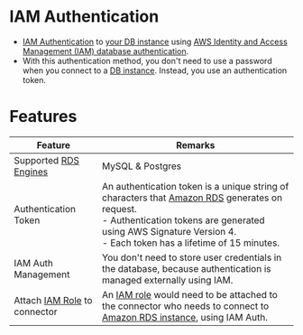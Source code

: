 # IAM Authentication
- [IAM Authentication](https://docs.aws.amazon.com/AmazonRDS/latest/UserGuide/UsingWithRDS.IAMDBAuth.html) to [your DB instance](../../1_DatabaseServices/AmazonRDS/Readme.md) using [AWS Identity and Access Management (IAM) database authentication](https://repost.aws/knowledge-center/users-connect-rds-iam).
- With this authentication method, you don't need to use a password when you connect to a [DB instance](../../1_DatabaseServices/AmazonRDS/Readme.md). Instead, you use an authentication token.

# Features

| Feature                                                               | Remarks                                                                                                                                                                                                                                                                  |
|-----------------------------------------------------------------------|--------------------------------------------------------------------------------------------------------------------------------------------------------------------------------------------------------------------------------------------------------------------------|
| Supported [RDS Engines](../../1_DatabaseServices/AmazonRDS/Readme.md) | MySQL & Postgres                                                                                                                                                                                                                                                         |
| Authentication Token                                                  | An authentication token is a unique string of characters that [Amazon RDS](../../1_DatabaseServices/AmazonRDS/Readme.md) generates on request. <br/>- Authentication tokens are generated using AWS Signature Version 4. <br/>- Each token has a lifetime of 15 minutes. |
| IAM Auth Management                                                   | You don't need to store user credentials in the database, because authentication is managed externally using IAM.                                                                                                                                                        |
| Attach [IAM Role](IAMRoles.md) to connector                           | An [IAM role](IAMRoles.md) would need to be attached to the connector who needs to connect to [Amazon RDS instance](../../1_DatabaseServices/AmazonRDS/Readme.md), using IAM Auth.                                                                                       |
